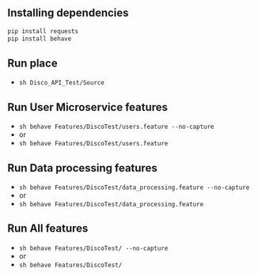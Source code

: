 
## Installing dependencies

```sh
pip install requests
pip install behave
```

## Run place

- ```sh Disco_API_Test/Source ```

## Run User Microservice features

- ```sh behave Features/DiscoTest/users.feature --no-capture ```
- or
- ```sh behave Features/DiscoTest/users.feature ```

## Run Data processing features

- ```sh behave Features/DiscoTest/data_processing.feature --no-capture ```
- or
- ```sh behave Features/DiscoTest/data_processing.feature ```

## Run All features

- ```sh behave Features/DiscoTest/ --no-capture ```
- or
- ```sh behave Features/DiscoTest/ ```


